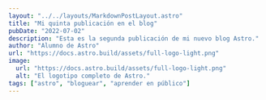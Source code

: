 ```yaml
---
layout: "../../layouts/MarkdownPostLayout.astro"
title: "Mi quinta publicación en el blog"
pubDate: "2022-07-02"
description: "Esta es la segunda publicación de mi nuevo blog Astro."
author: "Alumno de Astro"
url: "https://docs.astro.build/assets/full-logo-light.png"
image:
  url: "https://docs.astro.build/assets/full-logo-light.png"
  alt: "El logotipo completo de Astro."
tags: ["astro", "bloguear", "aprender en público"]
---
```


